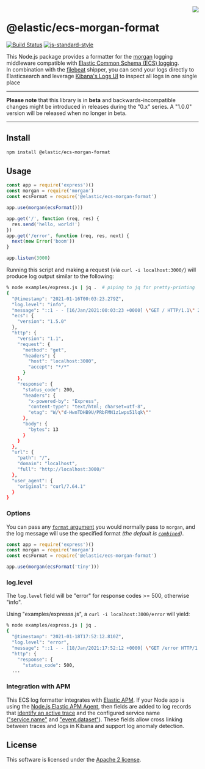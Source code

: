 <img align="right" width="auto" height="auto" src="https://www.elastic.co/static-res/images/elastic-logo-200.png">

# @elastic/ecs-morgan-format

[![Build Status](https://apm-ci.elastic.co/buildStatus/icon?job=apm-agent-nodejs%2Fecs-logging-js-mbp%2Fmaster)](https://apm-ci.elastic.co/job/apm-agent-nodejs/job/ecs-logging-js-mbp/job/master/)  [![js-standard-style](https://img.shields.io/badge/code%20style-standard-brightgreen.svg?style=flat)](http://standardjs.com/)

This Node.js package provides a formatter for the
[morgan](https://www.npmjs.com/package/morgan) logging middleware compatible with
[Elastic Common Schema (ECS) logging](https://www.elastic.co/guide/en/ecs-logging/overview/master/intro.html).<br/>
In combination with the [filebeat](https://www.elastic.co/products/beats/filebeat)
shipper, you can send your logs directly to Elasticsearch and leverage
[Kibana's Logs UI](https://www.elastic.co/guide/en/infrastructure/guide/current/logs-ui-overview.html)
to inspect all logs in one single place

---

**Please note** that this library is in **beta** and backwards-incompatible
changes might be introduced in releases during the "0.x" series.
A "1.0.0" version will be released when no longer in beta.

---

## Install

```sh
npm install @elastic/ecs-morgan-format
```

## Usage

```js
const app = require('express')()
const morgan = require('morgan')
const ecsFormat = require('@elastic/ecs-morgan-format')

app.use(morgan(ecsFormat()))

app.get('/', function (req, res) {
  res.send('hello, world!')
})
app.get('/error', function (req, res, next) {
  next(new Error('boom'))
}

app.listen(3000)
```

Running this script and making a request (via `curl -i localhost:3000/`) will
produce log output similar to the following:

```sh
% node examples/express.js | jq .  # piping to jq for pretty-printing
{
  "@timestamp": "2021-01-16T00:03:23.279Z",
  "log.level": "info",
  "message": "::1 - - [16/Jan/2021:00:03:23 +0000] \"GET / HTTP/1.1\" 200 13 \"-\" \"curl/7.64.1\"",
  "ecs": {
    "version": "1.5.0"
  },
  "http": {
    "version": "1.1",
    "request": {
      "method": "get",
      "headers": {
        "host": "localhost:3000",
        "accept": "*/*"
      }
    },
    "response": {
      "status_code": 200,
      "headers": {
        "x-powered-by": "Express",
        "content-type": "text/html; charset=utf-8",
        "etag": "W/\"d-HwnTDHB9U/PRbFMN1z1wps51lqk\""
      },
      "body": {
        "bytes": 13
      }
    }
  },
  "url": {
    "path": "/",
    "domain": "localhost",
    "full": "http://localhost:3000/"
  },
  "user_agent": {
    "original": "curl/7.64.1"
  }
}
```

### Options

You can pass any [`format` argument](https://github.com/expressjs/morgan#morganformat-options)
you would normally pass to `morgan`, and the log message will use the
specified format *(the default is [`combined`](https://github.com/expressjs/morgan#combined))*.

```js
const app = require('express')()
const morgan = require('morgan')
const ecsFormat = require('@elastic/ecs-morgan-format')

app.use(morgan(ecsFormat('tiny')))
```

### log.level

The `log.level` field will be "error" for response codes >= 500, otherwise
"info".

Using "examples/expresss.js", a `curl -i localhost:3000/error` will yield:

```sh
% node examples/express.js | jq .
{
  "@timestamp": "2021-01-18T17:52:12.810Z",
  "log.level": "error",
  "message": "::1 - - [18/Jan/2021:17:52:12 +0000] \"GET /error HTTP/1.1\" 500 1416 \"-\" \"curl/7.64.1\"",
  "http": {
    "response": {
      "status_code": 500,
  ...
```


### Integration with APM

This ECS log formatter integrates with [Elastic APM](https://www.elastic.co/apm).
If your Node app is using the [Node.js Elastic APM Agent](https://www.elastic.co/guide/en/apm/agent/nodejs/current/intro.html),
then fields are added to log records that [identify an active trace](https://www.elastic.co/guide/en/ecs/current/ecs-tracing.html) and the configured service name
(["service.name"](https://www.elastic.co/guide/en/ecs/current/ecs-service.html#field-service-name) and
["event.dataset"](https://www.elastic.co/guide/en/ecs/current/ecs-event.html#field-event-dataset)).
These fields allow cross linking between traces and logs in Kibana and support
log anomaly detection.


## License

This software is licensed under the [Apache 2 license](./LICENSE).

